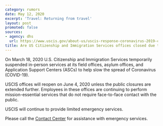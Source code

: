 ```yaml
---
category: rumors
date: May 12, 2020
excerpt: 'Travel: Returning from travel'
layout: post
promoted: false
sources:
- agency: dhs
  url: https://www.uscis.gov/about-us/uscis-response-coronavirus-2019-covid-19
title: Are US Citizenship and Immigration Services offices closed due to COVID-19?
---
```

On March 18, 2020 U.S. Citizenship and Immigration Services temporarily suspended in-person services at its field offices, asylum offices, and Application Support Centers (ASCs) to help slow the spread of Coronavirus (COVID-19).

USCIS offices will reopen on June 4, 2020 unless the public closures are extended further. Employees in these offices are continuing to perform mission-essential services that do not require face-to-face contact with the public.

USCIS will continue to provide limited emergency services.

Please call the [Contact Center](https://www.uscis.gov/contactcenter) for assistance with emergency services. 